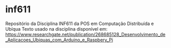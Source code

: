# inf611
Repositório da Disciplina INF611 da POS em Computação Distribuída e Ubíqua
Texto usado na disciplina disponível em: 
https://www.researchgate.net/publication/268685128_Desenvolvimento_de_Aplicacoes_Ubiquas_com_Arduino_e_Raspbery_Pi
